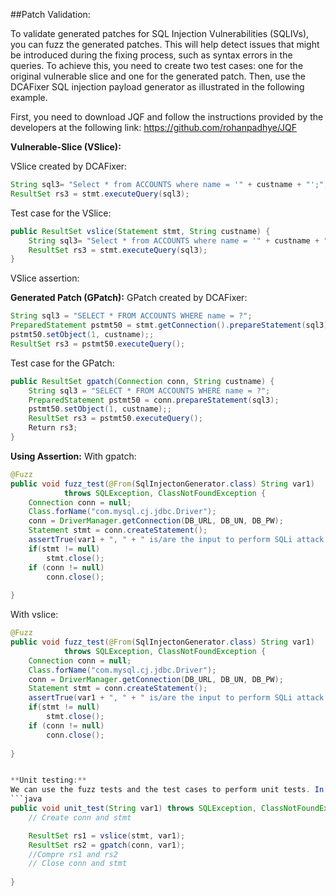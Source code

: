 
##Patch Validation:

To validate generated patches for SQL Injection Vulnerabilities (SQLIVs), you can fuzz the generated patches. This will help detect issues that might be introduced during the fixing process, such as syntax errors in the queries. To achieve this, you need to create two test cases: one for the original vulnerable slice and one for the generated patch. Then, use the DCAFixer SQL injection payload generator as illustrated in the following example.

First, you need to download JQF and follow the instructions provided by the developers at the following link:
https://github.com/rohanpadhye/JQF

**Vulnerable-Slice (VSlice):**

VSlice created by DCAFixer:
```java
String sql3= "Select * from ACCOUNTS where name = '" + custname + "';";		
ResultSet rs3 = stmt.executeQuery(sql3);
```

Test case for the VSlice:
```java
public ResultSet vslice(Statement stmt, String custname) {
	String sql3= "Select * from ACCOUNTS where name = '" + custname + "';";
	ResultSet rs3 = stmt.executeQuery(sql3);
}
```


VSlice assertion:


**Generated Patch (GPatch):**
GPatch created by DCAFixer:
```java
String sql3 = "SELECT * FROM ACCOUNTS WHERE name = ?";			
PreparedStatement pstmt50 = stmt.getConnection().prepareStatement(sql3);
pstmt50.setObject(1, custname);;
ResultSet rs3 = pstmt50.executeQuery();
```

Test case for the GPatch:
```java
public ResultSet gpatch(Connection conn, String custname) {
	String sql3 = "SELECT * FROM ACCOUNTS WHERE name = ?";	
	PreparedStatement pstmt50 = conn.prepareStatement(sql3);
	pstmt50.setObject(1, custname);;
	ResultSet rs3 = pstmt50.executeQuery();
	Return rs3;
}
```

**Using Assertion:**
With gpatch:
```java
@Fuzz
public void fuzz_test(@From(SqlInjectonGenerator.class) String var1)
			throws SQLException, ClassNotFoundException {
	Connection conn = null;
	Class.forName("com.mysql.cj.jdbc.Driver");
	conn = DriverManager.getConnection(DB_URL, DB_UN, DB_PW);
	Statement stmt = conn.createStatement();
	assertTrue(var1 + ", " + " is/are the input to perform SQLi attack on gpatch!", gpatch(conn, var1).next() == false);
	if(stmt != null)
		stmt.close();
	if (conn != null)
		conn.close();
		
}
```
With vslice:
```java
@Fuzz
public void fuzz_test(@From(SqlInjectonGenerator.class) String var1)
			throws SQLException, ClassNotFoundException {
	Connection conn = null;
	Class.forName("com.mysql.cj.jdbc.Driver");
	conn = DriverManager.getConnection(DB_URL, DB_UN, DB_PW);
	Statement stmt = conn.createStatement();
	assertTrue(var1 + ", " + " is/are the input to perform SQLi attack on VSlice!", vslice(conn, var1).next() == false);
	if(stmt != null)
		stmt.close();
	if (conn != null)
		conn.close();
		
}


**Unit testing:**
We can use the fuzz tests and the test cases to perform unit tests. In these tests, we use a benign valid input and compare the results of both the original vulnerable slice (vslice) and the generated patch (gpatch). If the gpatch behaves differently, it indicates that the SQL command changes introduced errors.
```java
public void unit_test(String var1) throws SQLException, ClassNotFoundException {
	// Create conn and stmt

	ResultSet rs1 = vslice(stmt, var1);
	ResultSet rs2 = gpatch(conn, var1);
	//Compre rs1 and rs2
	// Close conn and stmt
		
}
```
